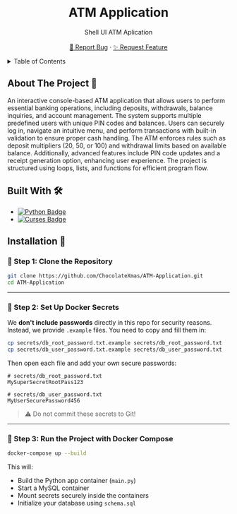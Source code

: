 <a id="readme-top"></a>
<!-- PROJECT LOGO -->
<br />
<div align="center">
  <h1 align="center">ATM Application</h1>

  <p align="center">
    Shell UI ATM Aplication
    <br />
    <br />
    <a href="">🐞 Report Bug</a>
    &middot;
    <a href="">✨ Request Feature</a>
  </p>
</div>

<!-- TABLE OF CONTENTS -->
<details>
  <summary>Table of Contents</summary>
  <ol>
    <li>
      <a href="#about-the-project">About The Project 📝</a>
      <ul>
        <li><a href="#built-with">Built With 🛠️</a></li>
      </ul>
    </li>
    <li>
      <a href="#getting-started">Getting Started 🚀</a>
      <ul>
        <li>
            <a href="#prerequisites">Prerequisites ⚡</a>
            <ul>
                <li><a href="#system-requirements">System Requirements 🖥️</a></li>
                <li><a href="#required-permissions">Required Permissions 🔑</a></li>
                <li><a href="#dependencies">Dependencies ℹ️</a></li>
            </ul>
        </li>
        <li><a href="#installation">Installation 🔧</a></li>
      </ul>
    </li>
  </ol>
</details>

<!-- ABOUT THE PROJECT -->
<a id="about-the-project"></a>

## About The Project 📝

An interactive console-based ATM application that allows users to perform essential banking operations, including deposits, withdrawals, balance inquiries, and account management.
The system supports multiple predefined users with unique PIN codes and balances.
Users can securely log in, navigate an intuitive menu, and perform transactions with built-in validation to ensure proper cash handling.
The ATM enforces rules such as deposit multipliers (20, 50, or 100) and withdrawal limits based on available balance.
Additionally, advanced features include PIN code updates and a receipt generation option, enhancing user experience.
The project is structured using loops, lists, and functions for efficient program flow.

<!-- BUILT WITH -->
<a id="built-with"></a>

## Built With 🛠️

- [![Python Badge][python-badge]][python-url]  
- [![Curses Badge][curses-badge]][curses-url]

<!-- INSTALLATION -->
<a id="Installation 🔧"></a>

## Installation 🔧


### 📁 Step 1: Clone the Repository
```bash
git clone https://github.com/ChocolateXmas/ATM-Application.git
cd ATM-Application
```

---

### 🔐 Step 2: Set Up Docker Secrets
We **don't include passwords** directly in this repo for security reasons. Instead, we provide `.example` files. You need to copy and fill them in:

```bash
cp secrets/db_root_password.txt.example secrets/db_root_password.txt
cp secrets/db_user_password.txt.example secrets/db_user_password.txt
```

Then open each file and add your own secure passwords:
```
# secrets/db_root_password.txt
MySuperSecretRootPass123

# secrets/db_user_password.txt
MyUserSecurePassword456
```

> ⚠️ Do not commit these secrets to Git!

---

### 🐳 Step 3: Run the Project with Docker Compose
```bash
docker-compose up --build
```

This will:
- Build the Python app container (`main.py`)
- Start a MySQL container
- Mount secrets securely inside the containers
- Initialize your database using `schema.sql`



[python-badge]: https://img.shields.io/badge/python-3776AB?style=for-the-badge&logo=python&logoColor=white
[python-icon]: https://img.shields.io/badge/-3776AB?style=flat-square&logo=python&logoColor=white
[python-url]: https://www.python.org/

[curses-badge]: https://img.shields.io/badge/curses-000000?style=for-the-badge&logo=terminal&logoColor=white
[curses-icon]: https://img.shields.io/badge/-000000?style=flat-square&logo=terminal&logoColor=white
[curses-url]: https://docs.python.org/3/library/curses.html